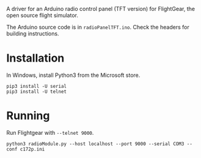A driver for an Arduino radio control panel (TFT version) for FlightGear, the open source flight simulator.

The Arduino source code is in `radioPanelTFT.ino`. Check the headers for building instructions.

# Installation

In Windows, install Python3 from the Microsoft store.

```
pip3 install -U serial
pip3 install -U telnet
```

# Running

Run Flightgear with `--telnet 9000`.

```
python3 radioModule.py --host localhost --port 9000 --serial COM3 --conf c172p.ini
```